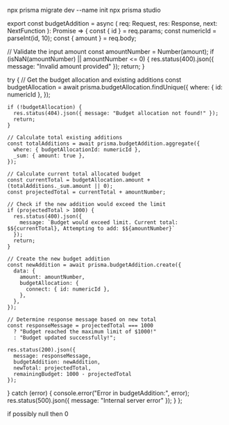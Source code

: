 npx prisma migrate dev --name init
npx prisma studio

export const budgetAddition = async (
  req: Request,
  res: Response,
  next: NextFunction
): Promise<void> => {
  const { id } = req.params;
  const numericId = parseInt(id, 10);
  const { amount } = req.body;

  // Validate the input amount
  const amountNumber = Number(amount);
  if (isNaN(amountNumber) || amountNumber <= 0) {
    res.status(400).json({ message: "Invalid amount provided" });
    return;
  }

  try {
    // Get the budget allocation and existing additions
    const budgetAllocation = await prisma.budgetAllocation.findUnique({
      where: { id: numericId },
    });

    if (!budgetAllocation) {
      res.status(404).json({ message: "Budget allocation not found!" });
      return;
    }

    // Calculate total existing additions
    const totalAdditions = await prisma.budgetAddition.aggregate({
      where: { budgetAllocationId: numericId },
      _sum: { amount: true },
    });

    // Calculate current total allocated budget
    const currentTotal = budgetAllocation.amount + (totalAdditions._sum.amount || 0);
    const projectedTotal = currentTotal + amountNumber;

    // Check if the new addition would exceed the limit
    if (projectedTotal > 1000) {
      res.status(400).json({ 
        message: `Budget would exceed limit. Current total: $${currentTotal}, Attempting to add: $${amountNumber}` 
      });
      return;
    }

    // Create the new budget addition
    const newAddition = await prisma.budgetAddition.create({
      data: {
        amount: amountNumber,
        budgetAllocation: {
          connect: { id: numericId },
        },
      },
    });

    // Determine response message based on new total
    const responseMessage = projectedTotal === 1000
      ? "Budget reached the maximum limit of $1000!"
      : "Budget updated successfully!";

    res.status(200).json({
      message: responseMessage,
      budgetAddition: newAddition,
      newTotal: projectedTotal,
      remainingBudget: 1000 - projectedTotal
    });

  } catch (error) {
    console.error("Error in budgetAddition:", error);
    res.status(500).json({ message: "Internal server error" });
  }
};


if possibly null then 0